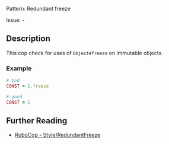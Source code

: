 Pattern: Redundant freeze

Issue: -

## Description

This cop check for uses of `Object#freeze` on immutable objects.

### Example

```ruby
# bad
CONST = 1.freeze

# good
CONST = 1
```

## Further Reading

* [RuboCop - Style/RedundantFreeze](https://rubocop.readthedocs.io/en/latest/cops_style/#styleredundantfreeze)
